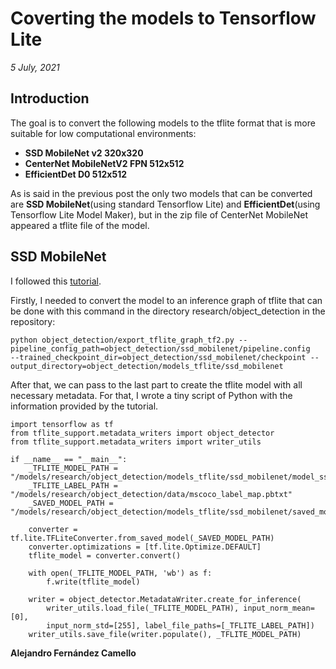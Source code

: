 # Coverting the models to Tensorflow Lite

_5 July, 2021_

## Introduction

The goal is to convert the following models to the tflite format that is more suitable for low computational environments:

- **SSD MobileNet v2 320x320**
- **CenterNet MobileNetV2 FPN 512x512**
- **EfficientDet D0 512x512**

As is said in the previous post the only two models that can be converted are **SSD MobileNet**(using standard Tensorflow Lite) and **EfficientDet**(using Tensorflow Lite Model Maker), but in the zip file of CenterNet MobileNet appeared a tflite file of the model.

## SSD MobileNet

I followed this [tutorial](https://github.com/tensorflow/models/blob/master/research/object_detection/g3doc/running_on_mobile_tf2.md).

Firstly, I needed to convert the model to an inference graph of tflite that can be done with this command in the directory research/object_detection in the repository:

    python object_detection/export_tflite_graph_tf2.py --pipeline_config_path=object_detection/ssd_mobilenet/pipeline.config 
    --trained_checkpoint_dir=object_detection/ssd_mobilenet/checkpoint --output_directory=object_detection/models_tflite/ssd_mobilenet

After that, we can pass to the last part to create the tflite model with all necessary metadata. For that, I wrote a tiny script of Python with the information provided by the tutorial.

    import tensorflow as tf
    from tflite_support.metadata_writers import object_detector
    from tflite_support.metadata_writers import writer_utils

    if __name__ == "__main__":
        _TFLITE_MODEL_PATH = "/models/research/object_detection/models_tflite/ssd_mobilenet/model_ssd.tflite"
        _TFLITE_LABEL_PATH = "/models/research/object_detection/data/mscoco_label_map.pbtxt"
        _SAVED_MODEL_PATH = "/models/research/object_detection/models_tflite/ssd_mobilenet/saved_model"

        converter = tf.lite.TFLiteConverter.from_saved_model(_SAVED_MODEL_PATH)
        converter.optimizations = [tf.lite.Optimize.DEFAULT]
        tflite_model = converter.convert()

        with open(_TFLITE_MODEL_PATH, 'wb') as f:
            f.write(tflite_model)

        writer = object_detector.MetadataWriter.create_for_inference(
            writer_utils.load_file(_TFLITE_MODEL_PATH), input_norm_mean=[0],
            input_norm_std=[255], label_file_paths=[_TFLITE_LABEL_PATH])
        writer_utils.save_file(writer.populate(), _TFLITE_MODEL_PATH)

__Alejandro Fernández Camello__

